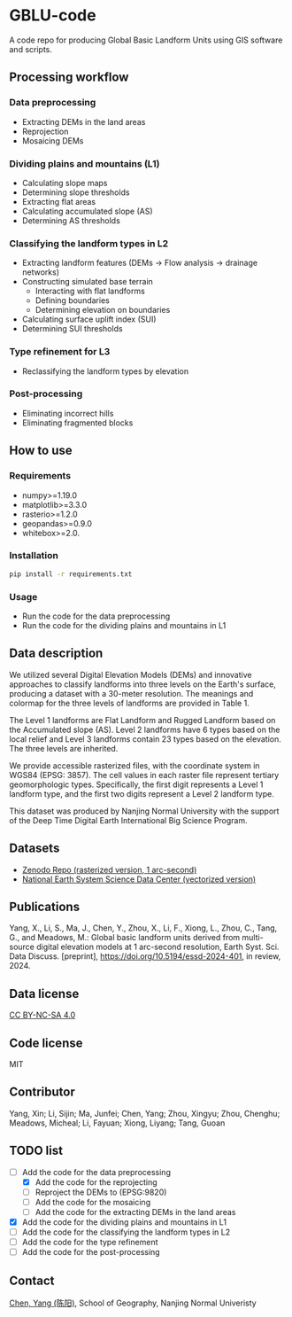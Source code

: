 # GBLU-code
A code repo for producing Global Basic Landform Units using GIS software and scripts.
## Processing workflow
### Data preprocessing
-  Extracting DEMs in the land areas
-  Reprojection
-  Mosaicing DEMs
### Dividing plains and mountains (L1)
- Calculating slope maps
- Determining slope thresholds
- Extracting flat areas
- Calculating accumulated slope (AS)
- Determining AS thresholds
### Classifying the landform types in L2
- Extracting landform features (DEMs -> Flow analysis -> drainage networks)
- Constructing simulated base terrain
  - Interacting with flat landforms
  - Defining boundaries
  - Determining elevation on boundaries
- Calculating surface uplift index (SUI)
- Determining SUI thresholds
### Type refinement for L3
- Reclassifying the landform types by elevation
### Post-processing
- Eliminating incorrect hills
- Eliminating fragmented blocks
## How to use
### Requirements
- numpy>=1.19.0
- matplotlib>=3.3.0
- rasterio>=1.2.0
- geopandas>=0.9.0
- whitebox>=2.0.
### Installation
```bash
pip install -r requirements.txt
```
### Usage
- Run the code for the data preprocessing
- Run the code for the dividing plains and mountains in L1
## Data description
We utilized several Digital Elevation Models (DEMs) and innovative approaches to classify landforms into three levels on the Earth's surface, producing a dataset with a 30-meter resolution. The meanings and colormap for the three levels of landforms are provided in Table 1.

The Level 1 landforms are Flat Landform and Rugged Landform based on the Accumulated slope (AS). Level 2 landforms have 6 types based on the local relief and Level 3 landforms contain 23 types based on the elevation. The three levels are inherited.

We provide accessible rasterized files, with the coordinate system in WGS84 (EPSG: 3857). The cell values in each raster file represent tertiary geomorphologic types. Specifically, the first digit represents a Level 1 landform type, and the first two digits represent a Level 2 landform type.

This dataset was produced by Nanjing Normal University with the support of the Deep Time Digital Earth International Big Science Program.
## Datasets
- [Zenodo Repo (rasterized version, 1 arc-second)](https://zenodo.org/records/13187969)
- [National Earth System Science Data Center (vectorized version)](https://nnu.geodata.cn/data/datadetails.html?dataguid=28050973505297&docId=119)
## Publications
Yang, X., Li, S., Ma, J., Chen, Y., Zhou, X., Li, F., Xiong, L., Zhou, C., Tang, G., and Meadows, M.: Global basic landform units derived from multi-source digital elevation models at 1 arc-second resolution, Earth Syst. Sci. Data Discuss. [preprint], https://doi.org/10.5194/essd-2024-401, in review, 2024.
## Data license
[CC BY-NC-SA 4.0](https://www.nationalarchives.gov.uk/doc/non-commercial-government-licence/version/2/)
## Code license
MIT
## Contributor
Yang, Xin; Li, Sijin; Ma, Junfei; Chen, Yang; Zhou, Xingyu; Zhou, Chenghu; Meadows, Micheal; Li, Fayuan; Xiong, Liyang; Tang, Guoan
## TODO list
- [ ] Add the code for the data preprocessing
  - [x] Add the code for the reprojecting
  - [ ] Reproject the DEMs to (EPSG:9820)
  - [ ] Add the code for the mosaicing
  - [ ] Add the code for the extracting DEMs in the land areas
- [x] Add the code for the dividing plains and mountains in L1
- [ ] Add the code for the classifying the landform types in L2
- [ ] Add the code for the type refinement
- [ ] Add the code for the post-processing
## Contact
[Chen, Yang (陈阳)](https://cubicsyang.github.io/), School of Geography, Nanjing Normal Univeristy
